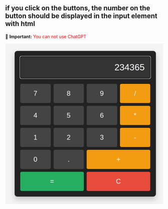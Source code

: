 
## if you click on the buttons, the number on the button should be displayed in the input element with html

####

🔴 **Important:** <span style="color: red;">You can not use ChatGPT</span>

<img src="celcu.png"/>